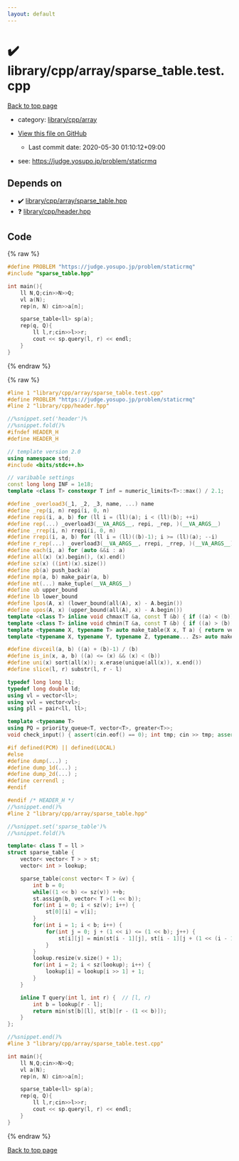 ```yaml
---
layout: default
---
```


<!-- mathjax config similar to math.stackexchange -->
<script type="text/javascript" async
  src="https://cdnjs.cloudflare.com/ajax/libs/mathjax/2.7.5/MathJax.js?config=TeX-MML-AM_CHTML">
</script>
<script type="text/x-mathjax-config">
  MathJax.Hub.Config({
    TeX: { equationNumbers: { autoNumber: "AMS" }},
    tex2jax: {
      inlineMath: [ ['$','$'] ],
      processEscapes: true
    },
    "HTML-CSS": { matchFontHeight: false },
    displayAlign: "left",
    displayIndent: "2em"
  });
</script>

<script type="text/javascript" src="https://cdnjs.cloudflare.com/ajax/libs/jquery/3.4.1/jquery.min.js"></script>
<script src="https://cdn.jsdelivr.net/npm/jquery-balloon-js@1.1.2/jquery.balloon.min.js" integrity="sha256-ZEYs9VrgAeNuPvs15E39OsyOJaIkXEEt10fzxJ20+2I=" crossorigin="anonymous"></script>
<script type="text/javascript" src="../../../../assets/js/copy-button.js"></script>
<link rel="stylesheet" href="../../../../assets/css/copy-button.css" />


# :heavy_check_mark: library/cpp/array/sparse_table.test.cpp

<a href="../../../../index.html">Back to top page</a>

* category: <a href="../../../../index.html#0e902850ca3e9230d87c81984f25b3bb">library/cpp/array</a>
* <a href="{{ site.github.repository_url }}/blob/master/library/cpp/array/sparse_table.test.cpp">View this file on GitHub</a>
    - Last commit date: 2020-05-30 01:10:12+09:00


* see: <a href="https://judge.yosupo.jp/problem/staticrmq">https://judge.yosupo.jp/problem/staticrmq</a>


## Depends on

* :heavy_check_mark: <a href="../../../../library/library/cpp/array/sparse_table.hpp.html">library/cpp/array/sparse_table.hpp</a>
* :question: <a href="../../../../library/library/cpp/header.hpp.html">library/cpp/header.hpp</a>


## Code

<a id="unbundled"></a>
{% raw %}
```cpp
#define PROBLEM "https://judge.yosupo.jp/problem/staticrmq"
#include "sparse_table.hpp"

int main(){
    ll N,Q;cin>>N>>Q;
    vl a(N);
    rep(n, N) cin>>a[n];

    sparse_table<ll> sp(a);
    rep(q, Q){
        ll l,r;cin>>l>>r;
        cout << sp.query(l, r) << endl;
    }
}

```
{% endraw %}

<a id="bundled"></a>
{% raw %}
```cpp
#line 1 "library/cpp/array/sparse_table.test.cpp"
#define PROBLEM "https://judge.yosupo.jp/problem/staticrmq"
#line 2 "library/cpp/header.hpp"

//%snippet.set('header')%
//%snippet.fold()%
#ifndef HEADER_H
#define HEADER_H

// template version 2.0
using namespace std;
#include <bits/stdc++.h>

// varibable settings
const long long INF = 1e18;
template <class T> constexpr T inf = numeric_limits<T>::max() / 2.1;

#define _overload3(_1, _2, _3, name, ...) name
#define _rep(i, n) repi(i, 0, n)
#define repi(i, a, b) for (ll i = (ll)(a); i < (ll)(b); ++i)
#define rep(...) _overload3(__VA_ARGS__, repi, _rep, )(__VA_ARGS__)
#define _rrep(i, n) rrepi(i, 0, n)
#define rrepi(i, a, b) for (ll i = (ll)((b)-1); i >= (ll)(a); --i)
#define r_rep(...) _overload3(__VA_ARGS__, rrepi, _rrep, )(__VA_ARGS__)
#define each(i, a) for (auto &&i : a)
#define all(x) (x).begin(), (x).end()
#define sz(x) ((int)(x).size())
#define pb(a) push_back(a)
#define mp(a, b) make_pair(a, b)
#define mt(...) make_tuple(__VA_ARGS__)
#define ub upper_bound
#define lb lower_bound
#define lpos(A, x) (lower_bound(all(A), x) - A.begin())
#define upos(A, x) (upper_bound(all(A), x) - A.begin())
template <class T> inline void chmax(T &a, const T &b) { if ((a) < (b)) (a) = (b); }
template <class T> inline void chmin(T &a, const T &b) { if ((a) > (b)) (a) = (b); }
template <typename X, typename T> auto make_table(X x, T a) { return vector<T>(x, a); }
template <typename X, typename Y, typename Z, typename... Zs> auto make_table(X x, Y y, Z z, Zs... zs) { auto cont = make_table(y, z, zs...); return vector<decltype(cont)>(x, cont); }

#define divceil(a, b) ((a) + (b)-1) / (b)
#define is_in(x, a, b) ((a) <= (x) && (x) < (b))
#define uni(x) sort(all(x)); x.erase(unique(all(x)), x.end())
#define slice(l, r) substr(l, r - l)

typedef long long ll;
typedef long double ld;
using vl = vector<ll>;
using vvl = vector<vl>;
using pll = pair<ll, ll>;

template <typename T>
using PQ = priority_queue<T, vector<T>, greater<T>>;
void check_input() { assert(cin.eof() == 0); int tmp; cin >> tmp; assert(cin.eof() == 1); }

#if defined(PCM) || defined(LOCAL)
#else
#define dump(...) ;
#define dump_1d(...) ;
#define dump_2d(...) ;
#define cerrendl ;
#endif

#endif /* HEADER_H */
//%snippet.end()%
#line 2 "library/cpp/array/sparse_table.hpp"

//%snippet.set('sparse_table')%
//%snippet.fold()%

template< class T = ll >
struct sparse_table {
    vector< vector< T > > st;
    vector< int > lookup;

    sparse_table(const vector< T > &v) {
        int b = 0;
        while((1 << b) <= sz(v)) ++b;
        st.assign(b, vector< T >(1 << b));
        for(int i = 0; i < sz(v); i++) {
            st[0][i] = v[i];
        }
        for(int i = 1; i < b; i++) {
            for(int j = 0; j + (1 << i) <= (1 << b); j++) {
                st[i][j] = min(st[i - 1][j], st[i - 1][j + (1 << (i - 1))]);
            }
        }
        lookup.resize(v.size() + 1);
        for(int i = 2; i < sz(lookup); i++) {
            lookup[i] = lookup[i >> 1] + 1;
        }
    }

    inline T query(int l, int r) {  // [l, r)
        int b = lookup[r - l];
        return min(st[b][l], st[b][r - (1 << b)]);
    }
};

//%snippet.end()%
#line 3 "library/cpp/array/sparse_table.test.cpp"

int main(){
    ll N,Q;cin>>N>>Q;
    vl a(N);
    rep(n, N) cin>>a[n];

    sparse_table<ll> sp(a);
    rep(q, Q){
        ll l,r;cin>>l>>r;
        cout << sp.query(l, r) << endl;
    }
}

```
{% endraw %}

<a href="../../../../index.html">Back to top page</a>

